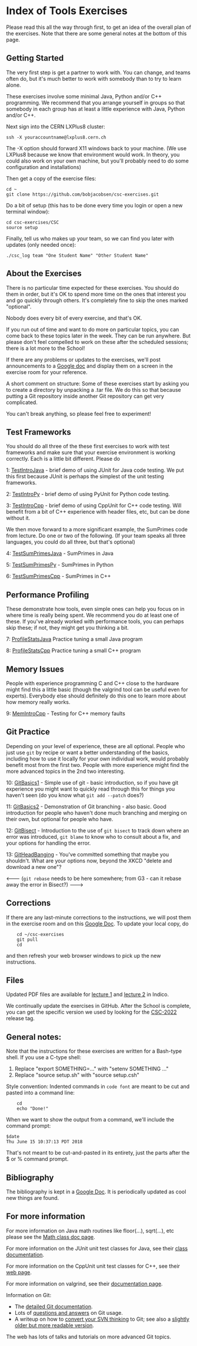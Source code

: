 # Index of Tools Exercises

Please read this all the way through first, to get an idea
of the overall plan of the exercises. Note that there are some
general notes at the bottom of this page.


## Getting Started
The very first step is get a partner to work with.  You can change, and teams often do, but it's much better to work with somebody than to try to learn alone.

These exercises involve some minimal Java, Python and/or C++ programming. We recommend that you arrange yourself in groups so that somebody in each group has at least a little experience with Java, Python and/or C++.

Next sign into the CERN LXPlus8 cluster:

```
ssh -X youraccountname@lxplus8.cern.ch
```

The -X option should forward X11 windows back to your machine.  (We use LXPlus8 because we know that environment would work.  In theory, you could also work on your own machine, but you'll probably need to do some configuration and installations)

Then get a copy of the exercise files:
```
cd ~
git clone https://github.com/bobjacobsen/csc-exercises.git
```
Do a bit of setup (this has to be done every time you login or open a new terminal window):
```
cd csc-exercises/CSC
source setup
```

Finally, tell us who makes up your team, so we can find you later with updates (only needed once):
```
./csc_log team "One Student Name" "Other Student Name"
```

## About the Exercises

There is no particular time expected for these exercises. You should do them in order, but it's OK to spend more time on the ones that interest you and go quickly through others.  It's completely fine to skip the ones marked "optional".

Nobody does every bit of every exercise, and that's OK.

If you run out of time and want to do more on particular topics, you can come back to these topics later in the week. They can be run anywhere.  But please don't feel compelled to work on these after the scheduled sessions; there is a lot more to the School!

If there are any problems or updates to the exercises, we'll post announcements to a [Google doc](https://docs.google.com/document/d/1g3b2e7wf3mWaIZ4U6MkNR5B4fQuO71y6Q341LGs45HQ/edit) and display them on a screen in the exercise room for your reference.

A short comment on structure: Some of these exercises start by asking you to create a directory by unpacking a .tar file.  We do this so that because putting a Git repository inside another Git repository can get very complicated.

You can't break anything, so please feel free to experiment!

## Test Frameworks

You should do all three of the these first exercises to work with test frameworks
and make sure that your exercise environment is working correctly.
Each is a little bit different. Please do

1: [TestIntroJava](TestIntroJava/index.md) - brief demo of using JUnit for Java code testing. We put this first because JUnit is perhaps the simplest of the unit testing frameworks.

2: [TestIntroPy](TestIntroPy/index.md) - brief demo of using PyUnit for Python code testing.

3: [TestIntroCpp](TestIntroCpp/index.md) - brief demo of using CppUnit for C++ code testing. Will benefit from a bit of C++ experience with header files, etc, but can be done without it.

We then move forward to a more significant example, the SumPrimes code from lecture.  Do one or two of the following. (If your team speaks all three languages, you could do all three, but that's optional)

4: [TestSumPrimesJava](TestSumPrimesJava/index.md) - SumPrimes in Java

5: [TestSumPrimesPy](TestSumPrimesPy/index.md) - SumPrimes in Python

6: [TestSumPrimesCpp](TestSumPrimesCpp/index.md) - SumPrimes in C++

## Performance Profiling

These demonstrate how tools, even simple ones can help you focus on in where time is really being spent.
We recommend you do at least one of these.
If you've already worked with performance tools, you can perhaps skip these; if not, they might get you thinking a bit.

7: [ProfileStatsJava](ProfileStatsJava/index.md) Practice tuning a small Java program

8: [ProfileStatsCpp](ProfileStatsCpp/index.md) Practice tuning a small C++ program


## Memory Issues

People with experience programming C and C++ close to the hardware might find this a little basic (though the valgrind tool can be  useful even for experts). Everybody else should definitely do this one to learn more about how memory really works.

9: [MemIntroCpp](MemIntroCpp/index.md) - Testing for C++ memory faults


## Git Practice

Depending on your level of experience, these are all optional.  People who just use `git` by recipe or want a better understanding of the basics, including how to use it locally for your own individual work, would probably benefit most from the first two.  People with more experience might find the more advanced topics in the 2nd two interesting.

10: [GitBasics1](GitBasics1/index.md) - Simple use of git - basic introduction, so if you have git experience you might want to quickly read through this for things you haven't seen (do you know what `git add --patch` does?)

11: [GitBasics2](GitBasics2/index.md) - Demonstration of Git branching - also basic. Good introduction for people who haven't done much branching and merging on their own, but optional for people who have.

12: <A HREF="GitBisect/index.md">GitBisect</a> - Introduction to the use of `git bisect` to track down where an error was introduced, `git blame` to know who to consult about a fix, and your options for handling the error.

13: <A HREF="GitHeadBanging/index.md">GitHeadBanging</a> - You've committed something that maybe you shouldn't.  What are your options now, beyond the XKCD "delete and download a new one"?

<--- (`git rebase` needs to be here somewhere; from G3 - can it rebase away the error in Bisect?) --->

## Corrections

If there are any last-minute corrections to the instructions,
we will post them in the exercise room and on this [Google Doc](https://docs.google.com/document/d/1g3b2e7wf3mWaIZ4U6MkNR5B4fQuO71y6Q341LGs45HQ/edit?usp=sharing). To update your local copy, do
```
    cd ~/csc-exercises
    git pull
    cd
```
and then refresh your web browser windows to pick up the new instructions.

## Files

Updated PDF files are available for
<a href="https://indico.cern.ch/event/1125271/contributions/4723302/">lecture 1</a> and
<a href="https://indico.cern.ch/event/1125271/contributions/4723247/">lecture 2</a> in Indico.

We continually update the exercises in GitHub.
After the School is complete, you can get the specific version we used
by looking for the
<a href="https://github.com/bobjacobsen/csc-exercises/releases/CSC-2022">CSC-2022</a> release tag.

## General notes:

Note that the instructions for these exercises are written for a Bash-type shell.  If you use a C-type shell:
<OL>
<LI>Replace "export SOMETHING=..." with "setenv SOMETHING ..."
<LI>Replace "source setup.sh" with "source setup.csh"
</OL>


Style convention:  Indented commands in <code>code font</code> are meant to
be cut and pasted into a command line:
```
    cd
    echo "Done!"
```
When we want to show the output from a command, we'll include the command prompt:
```
$date
Thu June 15 10:37:13 PDT 2018
```
That's not meant to be cut-and-pasted in its entirety, just the parts
after the $ or % command prompt.

<h2 id="biblio">Bibliography</h2>

The bibliography is kept in a
<a href="https://docs.google.com/document/d/1Jvb1zYRibzOw74VKnGsmTVfWkQcOxb_yc8JboebFDpA/edit#">Google Doc</a>.
It is periodically updated as cool new things are found.

<h2>For more information</h2>
For more information on Java math routines like floor(...), sqrt(...), etc
please see the
<a href="http://download.oracle.com/javase/8/docs/api/java/lang/Math.html">Math class doc page</a>.

For more information on the JUnit unit test classes for Java, see their
<a href="http://junit.sourceforge.net/javadoc/">class documentation</a>.

For more information on the CppUnit unit test classes for C++, see their
<a href="http://cppunit.sourceforge.net/doc/1.8.0/">web page</a>.

For more information on valgrind, see their
<a href="http://valgrind.org/docs/">documentation page</a>.

Information on Git:

 - The <a href="https://www.kernel.org/pub/software/scm/git/docs/">detailed Git documentation</a>.
 - Lots of <a href="http://gitready.com">questions and answers</a> on Git usage.
 - A writeup on how to <a href="https://git.wiki.kernel.org/index.php/GitSvnCrashCourse">convert your SVN thinking</a> to Git;
see also a
<a href="http://git.or.cz/course/svn.html">slightly older but more readable version</a>.

The web has lots of talks and tutorials on more advanced Git topics.

</body>
</html>
